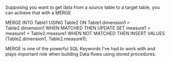 Supposing you want to get data from a source table to a target table, you can achieve that with a MERGE 

MERGE INTO Table1 USING Table2 ON Table1.dimension1 = Table2.dimension1
 WHEN MATCHED THEN UPDATE SET measure1 = measure1 + Table2.measure1
 WHEN NOT MATCHED THEN INSERT VALUES (Table2.dimension1, Table2.measure1);


MERGE is one of the powerful SQL Keywords I've had to work with and plays important role when building Data flows using stored procedures.